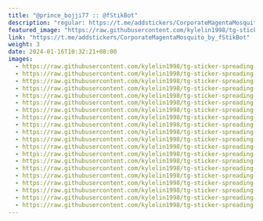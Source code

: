 ```yaml
---
title: "@prince_bojji77 :: @fStikBot"
description: "regular: https://t.me/addstickers/CorporateMagentaMosquito_by_fStikBot"
featured_image: "https://raw.githubusercontent.com/kylelin1998/tg-sticker-spreading-worldwide-images/main/img/e632d123-45d4-4775-a637-426e1b9e5ff0.jpg"
link: "https://t.me/addstickers/CorporateMagentaMosquito_by_fStikBot"
weight: 3
date: 2024-01-16T10:32:21+08:00
images:
  - https://raw.githubusercontent.com/kylelin1998/tg-sticker-spreading-worldwide-images/main/img/e632d123-45d4-4775-a637-426e1b9e5ff0.jpg
  - https://raw.githubusercontent.com/kylelin1998/tg-sticker-spreading-worldwide-images/main/img/99e6351b-a938-45a3-9b8d-b735aa497511.jpg
  - https://raw.githubusercontent.com/kylelin1998/tg-sticker-spreading-worldwide-images/main/img/324b47df-a6d4-4e4d-a89c-cc21bca2d3f7.jpg
  - https://raw.githubusercontent.com/kylelin1998/tg-sticker-spreading-worldwide-images/main/img/7874120a-088f-4a07-a950-3c15d6ef5262.jpg
  - https://raw.githubusercontent.com/kylelin1998/tg-sticker-spreading-worldwide-images/main/img/d172202c-177e-4721-b3f1-7b3131182a80.jpg
  - https://raw.githubusercontent.com/kylelin1998/tg-sticker-spreading-worldwide-images/main/img/a5fc0194-3e24-4bd8-934c-3cb1dacf03ea.jpg
  - https://raw.githubusercontent.com/kylelin1998/tg-sticker-spreading-worldwide-images/main/img/9ee3705a-ac14-40e4-bc2f-6fdce4413742.jpg
  - https://raw.githubusercontent.com/kylelin1998/tg-sticker-spreading-worldwide-images/main/img/023a720e-f30a-4b65-a371-326a42fd1f29.jpg
  - https://raw.githubusercontent.com/kylelin1998/tg-sticker-spreading-worldwide-images/main/img/dadcf143-e68b-4ce6-8b40-2200f1dc4045.jpg
  - https://raw.githubusercontent.com/kylelin1998/tg-sticker-spreading-worldwide-images/main/img/1fc67a49-3117-44eb-a304-7d43f870febe.jpg
  - https://raw.githubusercontent.com/kylelin1998/tg-sticker-spreading-worldwide-images/main/img/d8d42a6f-066f-4788-a620-5616adaa1852.jpg
  - https://raw.githubusercontent.com/kylelin1998/tg-sticker-spreading-worldwide-images/main/img/7143a2f6-09c8-471c-a569-c88cdb003cc5.jpg
  - https://raw.githubusercontent.com/kylelin1998/tg-sticker-spreading-worldwide-images/main/img/6add80f5-6238-4eae-9bf7-61dafc148e82.jpg
  - https://raw.githubusercontent.com/kylelin1998/tg-sticker-spreading-worldwide-images/main/img/a72e8725-5c2f-4592-be9c-fa849a74e28d.jpg
  - https://raw.githubusercontent.com/kylelin1998/tg-sticker-spreading-worldwide-images/main/img/2084b4c6-6f2d-4e90-9697-041442a56ae8.jpg
  - https://raw.githubusercontent.com/kylelin1998/tg-sticker-spreading-worldwide-images/main/img/2adebdf7-8c22-434f-833e-60f396845913.jpg
  - https://raw.githubusercontent.com/kylelin1998/tg-sticker-spreading-worldwide-images/main/img/54f6e08b-1e37-4a66-b2b8-12d2aaf8a2ba.jpg
  - https://raw.githubusercontent.com/kylelin1998/tg-sticker-spreading-worldwide-images/main/img/5a3081e1-3d19-43b9-bd7f-47940442855b.jpg
  - https://raw.githubusercontent.com/kylelin1998/tg-sticker-spreading-worldwide-images/main/img/9105b928-7da7-4025-bda7-06226f179d0c.jpg
  - https://raw.githubusercontent.com/kylelin1998/tg-sticker-spreading-worldwide-images/main/img/a7f35b8a-66c5-46e3-b7c7-1811c632611a.jpg
---
```

